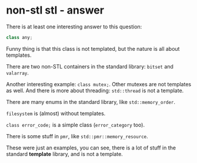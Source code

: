 # non-stl stl - answer

There is at least one interesting answer to this question:
```c++
class any;
```

Funny thing is that this class is not templated, but the nature is all about templates.

There are two non-STL containers in the standard library: `bitset` and `valarray`.

Another interesting example: `class mutex;`. Other mutexes are not templates as well.
And there is more about threading: `std::thread` is not a template.

There are many enums in the standard library, like `std::memory_order`.

`filesystem` is (almost) without templates.

`class error_code;` is a simple class (`error_category` too).

There is some stuff in `pmr`, like `std::pmr::memory_resource`.

These were just an examples, you can see, there is a lot of stuff in the standard **template** library, and is not a template.

